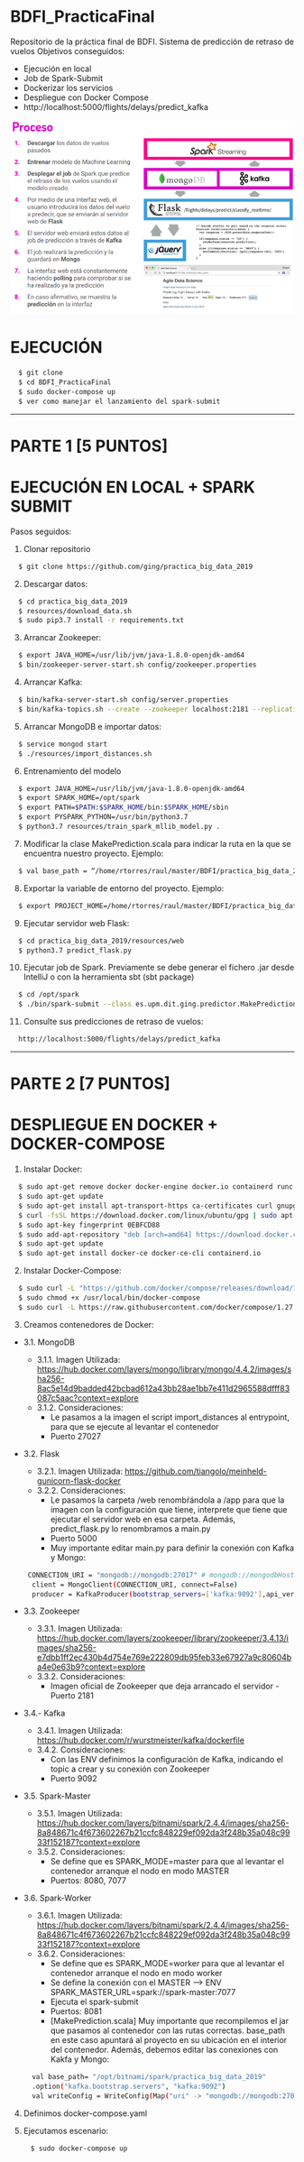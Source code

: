 # BDFI_PracticaFinal
Repositorio de la práctica final de BDFI.
Sistema de predicción de retraso de vuelos
Objetivos conseguidos:
  - Ejecución en local
  - Job de Spark-Submit
  - Dockerizar los servicios
  - Despliegue con Docker Compose
  - http://localhost:5000/flights/delays/predict_kafka

![alt tag](https://github.com/RAULTG97/BDFI_PracticaFinal/blob/main/escenario.png)

# EJECUCIÓN

```sh
  $ git clone 
  $ cd BDFI_PracticaFinal
  $ sudo docker-compose up
  $ ver como manejar el lanzamiento del spark-submit
```
----------------------------
# PARTE 1 [5 PUNTOS]
# EJECUCIÓN EN LOCAL + SPARK SUBMIT


Pasos seguidos:
1. Clonar repositorio
  ```sh
    $ git clone https://github.com/ging/practica_big_data_2019
  ```   
2. Descargar datos:
  ```sh
    $ cd practica_big_data_2019
    $ resources/download_data.sh
    $ sudo pip3.7 install -r requirements.txt
  ``` 

 3. Arrancar Zookeeper:
  ```sh
    $ export JAVA_HOME=/usr/lib/jvm/java-1.8.0-openjdk-amd64 
    $ bin/zookeeper-server-start.sh config/zookeeper.properties
  ```
  4. Arrancar Kafka:
  ```sh
    $ bin/kafka-server-start.sh config/server.properties
    $ bin/kafka-topics.sh --create --zookeeper localhost:2181 --replication-factor 1 --partitions 1 --topic flight_delay_classification_request
  ```
  5. Arrancar MongoDB e importar datos:
  ```sh
    $ service mongod start
    $ ./resources/import_distances.sh
  ```  
  6. Entrenamiento del modelo
  ```sh
    $ export JAVA_HOME=/usr/lib/jvm/java-1.8.0-openjdk-amd64
    $ export SPARK_HOME=/opt/spark
    $ export PATH=$PATH:$SPARK_HOME/bin:$SPARK_HOME/sbin
    $ export PYSPARK_PYTHON=/usr/bin/python3.7
    $ python3.7 resources/train_spark_mllib_model.py .
  ```  
  7. Modificar la clase MakePrediction.scala para indicar la ruta en la que se encuentra nuestro proyecto. Ejemplo:
  ```sh
    $ val base_path = “/home/rtorres/raul/master/BDFI/practica_big_data_2019”
```
  8. Exportar la variable de entorno del proyecto. Ejemplo:
  ```sh
    $ export PROJECT_HOME=/home/rtorres/raul/master/BDFI/practica_big_data_2019
  ```
  9. Ejecutar servidor web Flask:
  ```sh
    $ cd practica_big_data_2019/resources/web
    $ python3.7 predict_flask.py
```
  10. Ejecutar job de Spark. Previamente se debe generar el fichero .jar desde IntelliJ o con la herramienta sbt (sbt package)
  ```sh
    $ cd /opt/spark
    $ ./bin/spark-submit --class es.upm.dit.ging.predictor.MakePrediction --master local --packages org.mongodb.spark:mongo-spark-connector_2.11:2.3.2,org.apache.spark:spark-sql-kafka-0-10_2.11:2.4.0 /home/rtorres/raul/master/BDFI/practica_big_data_2019/flight_prediction/out/artifacts/flight_prediction_jar/flight_prediction.jar
```
  11. Consulte sus predicciones de retraso de vuelos:
  ```sh
    http://localhost:5000/flights/delays/predict_kafka
  ```  

------------------

# PARTE 2 [7 PUNTOS]
# DESPLIEGUE EN DOCKER + DOCKER-COMPOSE

  1. Instalar Docker:
  ```sh
    $ sudo apt-get remove docker docker-engine docker.io containerd runc
    $ sudo apt-get update
    $ sudo apt-get install apt-transport-https ca-certificates curl gnupg-agent software-properties-common
    $ curl -fsSL https://download.docker.com/linux/ubuntu/gpg | sudo apt-key add -
    $ sudo apt-key fingerprint 0EBFCD88
    $ sudo add-apt-repository "deb [arch=amd64] https://download.docker.com/linux/ubuntu $(lsb_release -cs) stable"
    $ sudo apt-get update
    $ sudo apt-get install docker-ce docker-ce-cli containerd.io
 ```
  2. Instalar Docker-Compose:
  ```sh
    $ sudo curl -L "https://github.com/docker/compose/releases/download/1.27.4/docker-compose-$(uname -s)-$(uname -m)" -o /usr/local/bin/docker-compose
    $ sudo chmod +x /usr/local/bin/docker-compose
    $ sudo curl -L https://raw.githubusercontent.com/docker/compose/1.27.4/contrib/completion/bash/docker-compose -o /etc/bash_completion.d/docker-compose
   ``` 
  3. Creamos contenedores de Docker:
  - 3.1. MongoDB
       - 3.1.1. Imagen Utilizada: https://hub.docker.com/layers/mongo/library/mongo/4.4.2/images/sha256-8ac5e14d9badded42bcbad612a43bb28ae1bb7e411d2965588dfff83087c5aac?context=explore
      - 3.1.2. Consideraciones:
        - Le pasamos a la imagen el script import_distances al entrypoint, para que se ejecute al levantar el contenedor
        - Puerto 27027
- 3.2. Flask
    - 3.2.1. Imagen Utilizada: https://github.com/tiangolo/meinheld-gunicorn-flask-docker
    - 3.2.2. Consideraciones:
        - Le pasamos la carpeta /web renombŕándola a /app para que la imagen con la configuración que tiene, interprete que tiene que ejecutar el servidor web en esa carpeta. Además, predict_flask.py lo renombramos a main.py
        - Puerto 5000
        - Muy importante editar main.py para definir la conexión con Kafka y Mongo:
  ```sh
   CONNECTION_URI = "mongodb://mongodb:27017" # mongodb://mongodbHostName:27017
    client = MongoClient(CONNECTION_URI, connect=False)
    producer = KafkaProducer(bootstrap_servers=['kafka:9092'],api_version=(2,3,0))
   ```  
- 3.3. Zookeeper
    - 3.3.1. Imagen Utilizada: https://hub.docker.com/layers/zookeeper/library/zookeeper/3.4.13/images/sha256-e7dbb1ff2ec430b4d754e769e222809db95feb33e67927a9c80604ba4e0e63b9?context=explore
  - 3.3.2. Consideraciones:
       - Imagen oficial de Zookeeper que deja arrancado el servidor
        - Puerto 2181
        
- 3.4.- Kafka
    - 3.4.1. Imagen Utilizada: https://hub.docker.com/r/wurstmeister/kafka/dockerfile
    - 3.4.2. Consideraciones:
        - Con las ENV definimos la configuración de Kafka, indicando el topic a crear y su conexión con Zookeeper
        - Puerto 9092

- 3.5. Spark-Master
     - 3.5.1. Imagen Utilizada: https://hub.docker.com/layers/bitnami/spark/2.4.4/images/sha256-8a848671c4f673602267b21ccfc848229ef092da3f248b35a048c9933f152187?context=explore
    - 3.5.2. Consideraciones:
        - Se define que es SPARK_MODE=master para que al levantar el contenedor arranque el nodo en modo MASTER
        - Puertos: 8080, 7077
        
        
- 3.6. Spark-Worker
     - 3.6.1. Imagen Utilizada: https://hub.docker.com/layers/bitnami/spark/2.4.4/images/sha256-8a848671c4f673602267b21ccfc848229ef092da3f248b35a048c9933f152187?context=explore
     - 3.6.2. Consideraciones:
        - Se define que es SPARK_MODE=worker para que al levantar el contenedor arranque el nodo en modo worker
        - Se define la conexión con el MASTER --> ENV SPARK_MASTER_URL=spark://spark-master:7077
        - Ejecuta el spark-submit
        - Puertos: 8081
        - [MakePrediction.scala] Muy importante que recompilemos el jar que pasamos al contenedor con las rutas correctas. base_path en este caso apuntará al proyecto en su ubicación en el interior del contenedor. Además, debemos editar las conexiones con Kakfa y Mongo:
  ```sh
    val base_path= "/opt/bitnami/spark/practica_big_data_2019"
    .option("kafka.bootstrap.servers", "kafka:9092")
    val writeConfig = WriteConfig(Map("uri" -> "mongodb://mongodb:27017/agile_data_science.flight_delay_classification_response"))
   ``` 

    
4. Definimos docker-compose.yaml
    
5. Ejecutamos escenario:
```sh
     $ sudo docker-compose up
``` 
